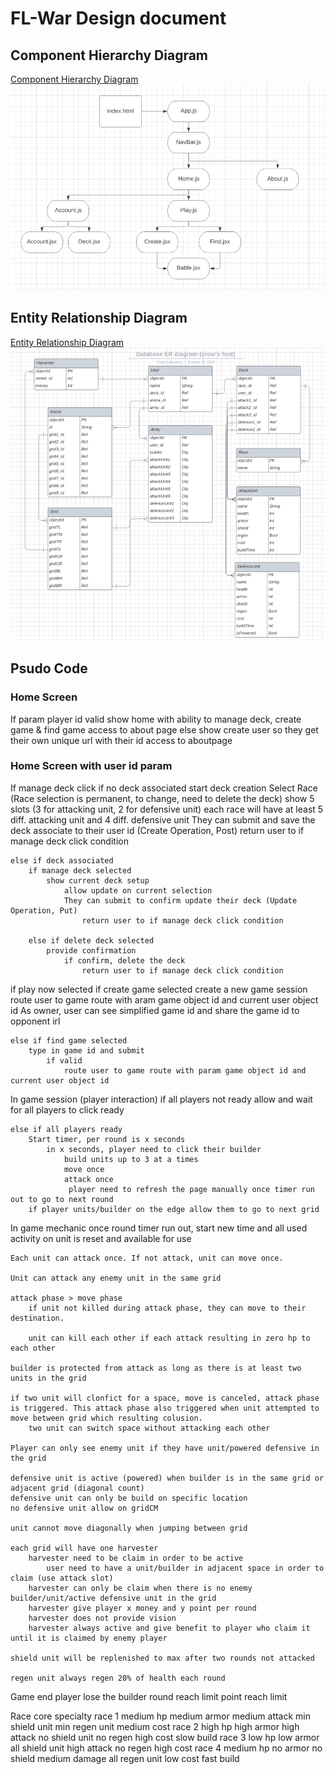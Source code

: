 # FL-War Design document

## Component Hierarchy Diagram
[Component Hierarchy Diagram](https://lucid.app/lucidchart/f9aad8ca-5ea8-4a9f-a046-494960847ead/edit?beaconFlowId=8B96EFD03984FF48&invitationId=inv_751c627b-3f60-48df-a0c1-a42624c4aa20&page=0_0#)
![Component Hierarchy Diagram](./Assets/chd.png)

## Entity Relationship Diagram
[Entity Relationship Diagram](https://lucid.app/lucidchart/05d518ab-381b-47c5-bbfc-38a308cae342/edit?beaconFlowId=96E5F1AA5443198A&page=0_0&invitationId=inv_6c3e2cc7-2346-4632-b24c-170bea3b9915#)
![Entity Relationship Diagram](./Assets/erd.png)

## Psudo Code

### Home Screen
If param player id valid
    show home with ability to manage deck, create game & find game
    access to about page
else
    show create user so they get their own unique url with their id
    access to aboutpage

### Home Screen with user id param
If manage deck click
    if no deck associated
        start deck creation 
            Select Race (Race selection is permanent, to change, need to delete the deck)
                show 5 slots (3 for attacking unit, 2 for defensive unit)
                each race will have at least 5 diff. attacking unit and 4 diff. defensive unit
                They can submit and save the deck associate to their user id (Create Operation, Post)
                    return user to if manage deck click condition

    else if deck associated
        if manage deck selected
            show current deck setup
                allow update on current selection 
                They can submit to confirm update their deck (Update Operation, Put)
                    return user to if manage deck click condition

        else if delete deck selected
            provide confirmation
                if confirm, delete the deck
                    return user to if manage deck click condition

if play now selected
    if create game selected
        create a new game session
            route user to game route with aram game object id and current user object id
                As owner, user can see simplified game id and share the game id to opponent irl


    else if find game selected
        type in game id and submit 
            if valid
                route user to game route with param game object id and current user object id

In game session (player interaction)
    if all players not ready
        allow and wait for all players to click ready
    
    else if all players ready
        Start timer, per round is x seconds
            in x seconds, player need to click their builder
                build units up to 3 at a times
                move once
                attack once
                 player need to refresh the page manually once timer run out to go to next round
        if player units/builder on the edge allow them to go to next grid

In game mechanic
    once round timer run out, start new time and all used activity on unit is reset and available for use
    
    Each unit can attack once. If not attack, unit can move once.

    Unit can attack any enemy unit in the same grid

    attack phase > move phase
        if unit not killed during attack phase, they can move to their destination.

        unit can kill each other if each attack resulting in zero hp to each other

    builder is protected from attack as long as there is at least two units in the grid

    if two unit will clonfict for a space, move is canceled, attack phase is triggered. This attack phase also triggered when unit attempted to move between grid which resulting colusion.
        two unit can switch space without attacking each other

    Player can only see enemy unit if they have unit/powered defensive in the grid

    defensive unit is active (powered) when builder is in the same grid or adjacent grid (diagonal count)
    defensive unit can only be build on specific location
    no defensive unit allow on gridCM

    unit cannot move diagonally when jumping between grid

    each grid will have one harvester
        harvester need to be claim in order to be active
            user need to have a unit/builder in adjacent space in order to claim (use attack slot)
        harvester can only be claim when there is no enemy builder/unit/active defensive unit in the grid
        harvester give player x money and y point per round
        harvester does not provide vision
        harvester always active and give benefit to player who claim it until it is claimed by enemy player

    shield unit will be replenished to max after two rounds not attacked
    
    regen unit always regen 20% of health each round

Game end
    player lose the builder
    round reach limit
    point reach limit

Race core specialty
    race 1
        medium hp
        medium armor
        medium attack
        min shield unit
        min regen unit
        medium cost
    race 2
        high hp
        high armor
        high attack
        no shield unit
        no regen
        high cost
        slow build
    race 3
        low hp
        low armor
        all shield unit
        high attack
        no regen
        high cost
    race 4
        medium hp
        no armor
        no shield
        medium damage
        all regen unit
        low cost
        fast build






    


